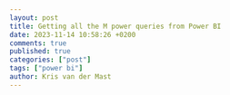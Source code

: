 ```yaml
---
layout: post
title: Getting all the M power queries from Power BI
date: 2023-11-14 10:58:26 +0200
comments: true
published: true
categories: ["post"]
tags: ["power bi"]
author: Kris van der Mast
---
```

